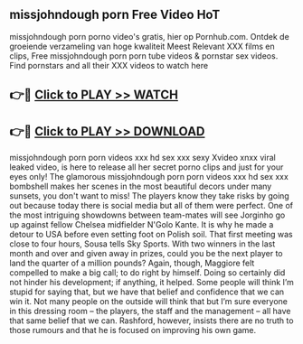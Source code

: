 ## missjohndough porn Free Video HoT 

missjohndough porn porno video's gratis, hier op Pornhub.com. Ontdek de groeiende verzameling van hoge kwaliteit Meest Relevant XXX films en clips,
Free missjohndough porn porn tube videos & pornstar sex videos. Find pornstars and all their XXX videos to watch here


## 👉🔴 [Click to PLAY >> WATCH](http://us.freeplayer.one?title=missjohndough_porn&ref=16D)

## 👉🔴 [Click to PLAY >> DOWNLOAD](http://us.freeplayer.one?title=missjohndough_porn&ref=16D)


missjohndough porn porn videos xxx hd sex xxx sexy Xvideo xnxx viral leaked video, is here to release all her secret porno clips and just for your eyes only! The glamorous missjohndough porn porn videos xxx hd sex xxx bombshell makes her scenes in the most beautiful decors under many sunsets, you don't want to miss! The players know they take risks by going out because today there is social media but all of them were perfect. One of the most intriguing showdowns between team-mates will see Jorginho go up against fellow Chelsea midfielder N'Golo Kante. It is why he made a detour to USA before even setting foot on Polish soil. That first meeting was close to four hours, Sousa tells Sky Sports. With two winners in the last month and over and given away in prizes, could you be the next player to land the quarter of a million pounds? Again, though, Maggiore felt compelled to make a big call; to do right by himself. Doing so certainly did not hinder his development; if anything, it helped. Some people will think I’m stupid for saying that, but we have that belief and confidence that we can win it. Not many people on the outside will think that but I’m sure everyone in this dressing room – the players, the staff and the management – all have that same belief that we can. Rashford, however, insists there are no truth to those rumours and that he is focused on improving his own game.